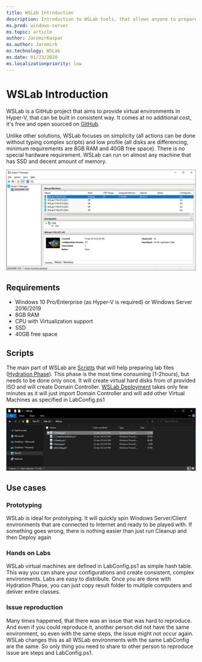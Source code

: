 ```yaml
---
title: WSLab Introduction
description: Introduction to WSLab tools, that allows anyone to prepare lab environment for Windows Client and Windows Server
ms.prod: windows-server
ms.topic: article
author: JaromirKaspar
ms.author: Jaromirk
ms.technology: WSLab
ms.date: 01/23/2020
ms.localizationpriority: low
---
```


# WSLab Introduction

WSLab is a GitHub project that aims to provide virtual environments in Hyper-V, that can be built in consistent way. It comes at no additional cost, it's free and open sourced on [GitHub](https://aka.ms/wslab).

Unlike other solutions, WSLab focuses on simplicity (all actions can be done without typing complex scripts) and low profile (all disks are differencing, minimum requirements are 8GB RAM and 40GB free space). There is no special hardware requirement. WSLab can run on almost any machine that has SSD and decent amount of memory.

![](media/Hyper-V_Manager01.png)

## Requirements

* Windows 10 Pro/Enterprise (as Hyper-V is required) or Windows Server 2016/2019
* 8GB RAM
* CPU with Virtualization support
* SSD
* 40GB free space

## Scripts

The main part of WSLab are [Scripts](https://aka.ms/wslabzip) that will help preparing lab files ([Hydration Phase](WSLab-Hydration/wslab-hydration.md)). This phase is the most time consuming (1-2hours), but needs to be done only once. It will create virtual hard disks from of provided ISO and will create Domain Controller. [WSLab Deployment](WSLab-Deployment/wslab-deployment.md) takes only few minutes as it will just import Domain Controller and will add other Virtual Machines as specified in LabConfig.ps1

![](media/Explorer01.png)

## Use cases

### Prototyping

WSLab is ideal for prototyping. It will quickly spin Windows Server/Client environments that are connected to Internet and ready to be played with. If something goes wrong, there is nothing easier than just run Cleanup and then Deploy again

### Hands on Labs

WSLab virtual machines are defined in LabConfig.ps1 as simple hash table. This way you can share your configurations and create consistent, complex environments. Labs are easy to distribute. Once you are done with Hydration Phase, you can just copy result folder to multiple computers and deliver entire classes.

### Issue reproduction

Many times happened, that there was an issue that was hard to reproduce. And even if you could reproduce it, another person did not have the same environment, so even with the same steps, the issue might not occur again. WSLab changes this as all WSLab environments with the same LabConfig are the same. So only thing you need to share to other person to reproduce issue are steps and LabConfig.ps1.